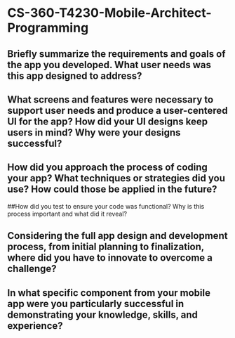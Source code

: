 # CS-360-T4230-Mobile-Architect-Programming
## Briefly summarize the requirements and goals of the app you developed. What user needs was this app designed to address?


## What screens and features were necessary to support user needs and produce a user-centered UI for the app? How did your UI designs keep users in mind? Why were your designs successful?


## How did you approach the process of coding your app? What techniques or strategies did you use? How could those be applied in the future?


##How did you test to ensure your code was functional? Why is this process important and what did it reveal?


## Considering the full app design and development process, from initial planning to finalization, where did you have to innovate to overcome a challenge?


## In what specific component from your mobile app were you particularly successful in demonstrating your knowledge, skills, and experience?
